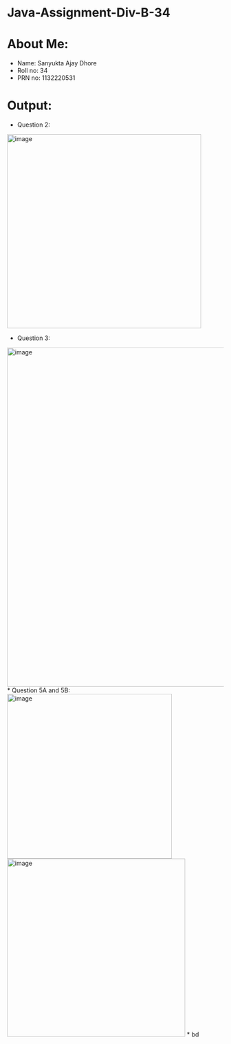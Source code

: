 # Java-Assignment-Div-B-34
# About Me: 
* Name: Sanyukta Ajay Dhore
* Roll no: 34
* PRN no: 1132220531
# Output:
* Question 2: 

<img width="451" alt="image" src="https://user-images.githubusercontent.com/55028883/203224362-c8a0981c-b56d-412b-b1cb-336023158ae5.png">

* Question 3:

<img width="788" alt="image" src="https://user-images.githubusercontent.com/55028883/203331516-ce95da7f-2bd1-40df-b46b-5bb437004709.png">
* Question 5A and 5B:
<img width="383" alt="image" src="https://user-images.githubusercontent.com/55028883/203331833-7ea7b34e-98da-49cd-abea-7f3d5017e665.png">
<img width="414" alt="image" src="https://user-images.githubusercontent.com/55028883/203332662-9fadd986-8d63-46c3-8275-f015ef27067b.png">
* bd
